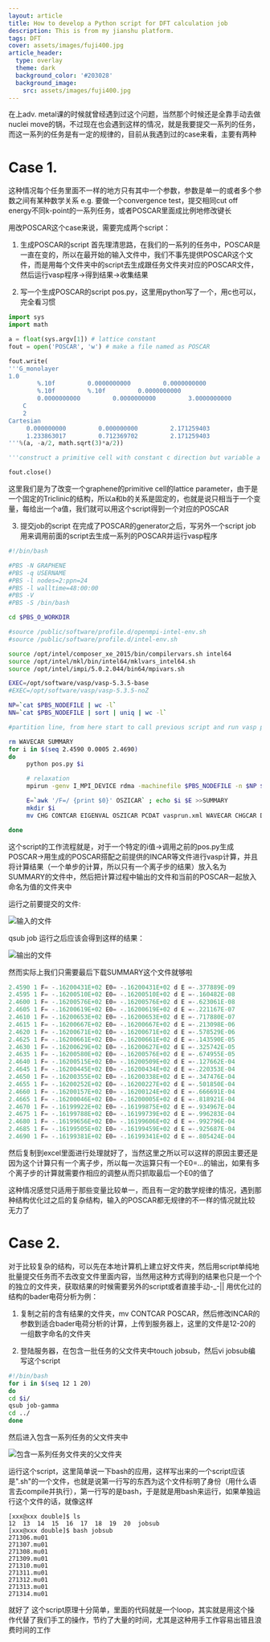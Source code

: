```yaml
---
layout: article
title: How to develop a Python script for DFT calculation job
description: This is from my jianshu platform. 
tags: DFT
cover: assets/images/fuji400.jpg
article_header:
  type: overlay
  theme: dark
  background_color: '#203028'
  background_image:
    src: assets/images/fuji400.jpg
---
```


在上adv. metal课的时候就曾经遇到过这个问题，当然那个时候还是全靠手动去做nuclei move的锅，不过现在也会遇到这样的情况，就是我要提交一系列的任务，而这一系列的任务是有一定的规律的，目前从我遇到过的case来看，主要有两种

# Case 1. 
这种情况每个任务里面不一样的地方只有其中一个参数，参数是单一的或者多个参数之间有某种数学关系
e.g. 要做一个convergence test，提交相同cut off energy不同k-point的一系列任务，或者POSCAR里面成比例地修改键长

用改POSCAR这个case来说，需要完成两个script：
1. 生成POSCAR的script
首先理清思路，在我们的一系列的任务中，POSCAR是一直在变的，所以在最开始的输入文件中，我们不事先提供POSCAR这个文件，而是用每个文件夹中的script去生成跟任务文件夹对应的POSCAR文件，然后运行vasp程序->得到结果->收集结果

2. 写一个生成POSCAR的script pos.py，这里用python写了一个，用c也可以，完全看习惯

```python
import sys
import math

a = float(sys.argv[1]) # lattice constant
fout = open('POSCAR', 'w') # make a file named as POSCAR

fout.write(
'''G_monolayer
1.0
        %.10f         0.0000000000         0.0000000000
        %.10f         %.10f         0.0000000000
        0.0000000000         0.0000000000         3.0000000000
    C
    2
Cartesian
     0.000000000         0.000000000         2.171259403
     1.233863017         0.712369702         2.171259403
'''%(a, -a/2, math.sqrt(3)*a/2))

'''construct a primitive cell with constant c direction but variable a b directions'''

fout.close()
```

这里我们是为了改变一个graphene的primitive cell的lattice parameter，由于是一个固定的Triclinic的结构，所以a和b的关系是固定的，也就是说只相当于一个变量，每给出一个a值，我们就可以用这个script得到一个对应的POSCAR

3. 提交job的script
在完成了POSCAR的generator之后，写另外一个script job用来调用前面的script去生成一系列的POSCAR并运行vasp程序

```bash
#!/bin/bash

#PBS -N GRAPHENE
#PBS -q USERNAME 
#PBS -l nodes=2:ppn=24
#PBS -l walltime=48:00:00
#PBS -V
#PBS -S /bin/bash

cd $PBS_O_WORKDIR

#source /public/software/profile.d/openmpi-intel-env.sh
#source /public/software/profile.d/intel-env.sh

source /opt/intel/composer_xe_2015/bin/compilervars.sh intel64
source /opt/intel/mkl/bin/intel64/mklvars_intel64.sh
source /opt/intel/impi/5.0.2.044/bin64/mpivars.sh

EXEC=/opt/software/vasp/vasp-5.3.5-base
#EXEC=/opt/software/vasp/vasp-5.3.5-noZ

NP=`cat $PBS_NODEFILE | wc -l`
NN=`cat $PBS_NODEFILE | sort | uniq | wc -l`

#partition line, from here start to call previous script and run vasp program

rm WAVECAR SUMMARY
for i in $(seq 2.4590 0.0005 2.4690)
do
     python pos.py $i

     # relaxation
     mpirun -genv I_MPI_DEVICE rdma -machinefile $PBS_NODEFILE -n $NP $EXEC > vasp.log

     E=`awk '/F=/ {print $0}' OSZICAR` ; echo $i $E >>SUMMARY
     mkdir $i
     mv CHG CONTCAR EIGENVAL OSZICAR PCDAT vasprun.xml WAVECAR CHGCAR DOSCAR IBZKPT OUTCAR POSCAR XDATCAR vasp.log $i

done
```

这个script的工作流程就是，对于一个特定的i值->调用之前的pos.py生成POSCAR->用生成的POSCAR搭配之前提供的INCAR等文件进行vasp计算，并且将计算结果（一个单步的计算，所以只有一个离子步的结果）放入名为SUMMARY的文件中，然后把计算过程中输出的文件和当前的POSCAR一起放入命名为值的文件夹中

运行之前要提交的文件:

![输入的文件](https://upload-images.jianshu.io/upload_images/20672840-3daa412ef041c6e9.png?imageMogr2/auto-orient/strip%7CimageView2/2/w/720)

qsub job 运行之后应该会得到这样的结果：

![输出的文件](https://upload-images.jianshu.io/upload_images/20672840-3d48f6f1eeb70175.png?imageMogr2/auto-orient/strip%7CimageView2/2/w/720)

然而实际上我们只需要最后下载SUMMARY这个文件就够啦

```python
2.4590 1 F= -.16200431E+02 E0= -.16200431E+02 d E =-.377889E-09
2.4595 1 F= -.16200510E+02 E0= -.16200510E+02 d E =-.160482E-08
2.4600 1 F= -.16200576E+02 E0= -.16200576E+02 d E =-.623061E-08
2.4605 1 F= -.16200619E+02 E0= -.16200619E+02 d E =-.221167E-07
2.4610 1 F= -.16200653E+02 E0= -.16200653E+02 d E =-.717880E-07
2.4615 1 F= -.16200667E+02 E0= -.16200667E+02 d E =-.213098E-06
2.4620 1 F= -.16200671E+02 E0= -.16200671E+02 d E =-.578529E-06
2.4625 1 F= -.16200661E+02 E0= -.16200661E+02 d E =-.143590E-05
2.4630 1 F= -.16200629E+02 E0= -.16200627E+02 d E =-.325742E-05
2.4635 1 F= -.16200580E+02 E0= -.16200576E+02 d E =-.674955E-05
2.4640 1 F= -.16200515E+02 E0= -.16200509E+02 d E =-.127662E-04
2.4645 1 F= -.16200445E+02 E0= -.16200434E+02 d E =-.220353E-04
2.4650 1 F= -.16200355E+02 E0= -.16200338E+02 d E =-.347476E-04
2.4655 1 F= -.16200252E+02 E0= -.16200227E+02 d E =-.501850E-04
2.4660 1 F= -.16200157E+02 E0= -.16200124E+02 d E =-.666691E-04
2.4665 1 F= -.16200046E+02 E0= -.16200005E+02 d E =-.818921E-04
2.4670 1 F= -.16199922E+02 E0= -.16199875E+02 d E =-.934967E-04
2.4675 1 F= -.16199788E+02 E0= -.16199739E+02 d E =-.996283E-04
2.4680 1 F= -.16199656E+02 E0= -.16199606E+02 d E =-.992796E-04
2.4685 1 F= -.16199505E+02 E0= -.16199459E+02 d E =-.925687E-04
2.4690 1 F= -.16199381E+02 E0= -.16199341E+02 d E =-.805424E-04
```

然后复制到excel里面进行处理就好了，当然这里之所以可以这样的原因主要还是因为这个计算只有一个离子步，所以每一次运算只有一个E0=...的输出，如果有多个离子步的计算就需要作相应的调整从而只抓取最后一个E0的值了


这种情况感觉只适用于那些变量比较单一，而且有一定的数学规律的情况，遇到那种结构优化过之后的复杂结构，输入的POSCAR都无规律的不一样的情况就比较无力了

# Case 2.
对于比较复杂的结构，可以先在本地计算机上建立好文件夹，然后用script单纯地批量提交任务而不去改变文件里面内容，当然用这种方式得到的结果也只是一个个的独立的文件夹，获取结果的时候需要另外的script或者直接手动-_-||
用优化过的结构的bader电荷分析为例：
1. 复制之前的含有结果的文件夹，mv CONTCAR POSCAR，然后修改INCAR的参数到适合bader电荷分析的计算，上传到服务器上，这里的文件是12-20的一组数字命名的文件夹

2. 登陆服务器，在包含一批任务的父文件夹中touch jobsub，然后vi jobsub编写这个script

```bash
#!/bin/bash
for i in $(seq 12 1 20)
do
cd $i/
qsub job-gamma
cd ../
done
```

然后进入包含一系列任务的父文件夹中

![包含一系列任务文件夹的父文件夹](https://upload-images.jianshu.io/upload_images/20672840-846e8670d0f58323.png?imageMogr2/auto-orient/strip%7CimageView2/2/w/720)

运行这个script，这里简单说一下bash的应用，这样写出来的一个script应该是".sh"的一个文件，也就是说第一行写的东西为这个文件标明了身份（用什么语言去compile并执行），第一行写的是bash，于是就是用bash来运行，如果单独运行这个文件的话，就像这样

```
[xxx@xxx double]$ ls
12  13  14  15  16  17  18  19  20  jobsub
[xxx@xxx double]$ bash jobsub 
271306.mu01
271307.mu01
271308.mu01
271309.mu01
271310.mu01
271311.mu01
271312.mu01
271313.mu01
271314.mu01

```

就好了
这个script原理十分简单，里面的代码就是一个loop，其实就是用这个操作代替了我们手工的操作，节约了大量的时间，尤其是这种用手工作容易出错且浪费时间的工作